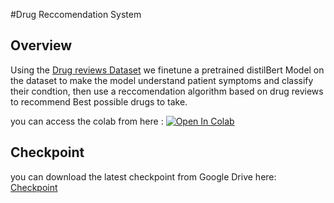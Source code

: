 #Drug Reccomendation System
## Overview
Using the [Drug reviews Dataset](https://archive.ics.uci.edu/dataset/462/drug+review+dataset+drugs+com) we finetune a pretrained distilBert Model on the dataset to make the model understand patient symptoms and classify their condtion, then use a reccomendation algorithm based on drug reviews to recommend Best possible drugs to take.

you can access the colab from here : 
[![Open In Colab](https://colab.research.google.com/assets/colab-badge.svg)](https://colab.research.google.com/drive/1b3XFC_TDLsy-5_vot4Ah8uq8P9NiHmOo?usp=sharing)

## Checkpoint
you can download the latest checkpoint from Google Drive here: [Checkpoint](https://drive.google.com/file/d/1--ZWT23gG_Ls1ttkp_3ZxKUhFHKRKR9l/view?usp=sharing)


